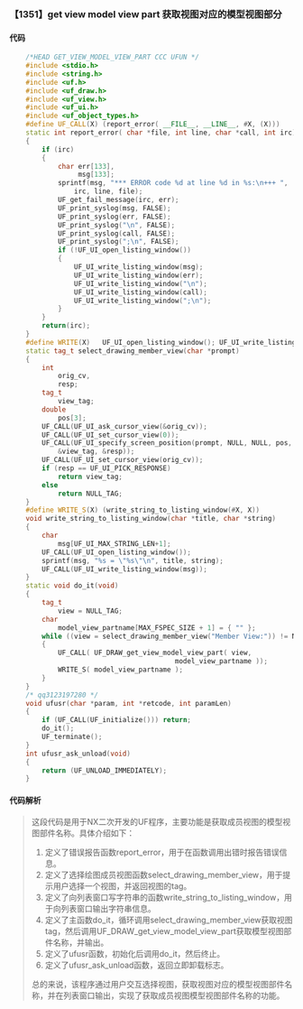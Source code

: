 ### 【1351】get view model view part 获取视图对应的模型视图部分

#### 代码

```cpp
    /*HEAD GET_VIEW_MODEL_VIEW_PART CCC UFUN */  
    #include <stdio.h>  
    #include <string.h>  
    #include <uf.h>  
    #include <uf_draw.h>  
    #include <uf_view.h>  
    #include <uf_ui.h>  
    #include <uf_object_types.h>  
    #define UF_CALL(X) (report_error( __FILE__, __LINE__, #X, (X)))  
    static int report_error( char *file, int line, char *call, int irc)  
    {  
        if (irc)  
        {  
            char err[133],  
                 msg[133];  
            sprintf(msg, "*** ERROR code %d at line %d in %s:\n+++ ",  
                irc, line, file);  
            UF_get_fail_message(irc, err);  
            UF_print_syslog(msg, FALSE);  
            UF_print_syslog(err, FALSE);  
            UF_print_syslog("\n", FALSE);  
            UF_print_syslog(call, FALSE);  
            UF_print_syslog(";\n", FALSE);  
            if (!UF_UI_open_listing_window())  
            {  
                UF_UI_write_listing_window(msg);  
                UF_UI_write_listing_window(err);  
                UF_UI_write_listing_window("\n");  
                UF_UI_write_listing_window(call);  
                UF_UI_write_listing_window(";\n");  
            }  
        }  
        return(irc);  
    }  
    #define WRITE(X)   UF_UI_open_listing_window(); UF_UI_write_listing_window(X)  
    static tag_t select_drawing_member_view(char *prompt)  
    {  
        int  
            orig_cv,  
            resp;  
        tag_t  
            view_tag;  
        double  
            pos[3];  
        UF_CALL(UF_UI_ask_cursor_view(&orig_cv));  
        UF_CALL(UF_UI_set_cursor_view(0));  
        UF_CALL(UF_UI_specify_screen_position(prompt, NULL, NULL, pos,  
            &view_tag, &resp));  
        UF_CALL(UF_UI_set_cursor_view(orig_cv));  
        if (resp == UF_UI_PICK_RESPONSE)  
            return view_tag;  
        else  
            return NULL_TAG;  
    }  
    #define WRITE_S(X) (write_string_to_listing_window(#X, X))  
    void write_string_to_listing_window(char *title, char *string)  
    {  
        char  
            msg[UF_UI_MAX_STRING_LEN+1];  
        UF_CALL(UF_UI_open_listing_window());  
        sprintf(msg, "%s = \"%s\"\n", title, string);  
        UF_CALL(UF_UI_write_listing_window(msg));  
    }  
    static void do_it(void)  
    {  
        tag_t  
            view = NULL_TAG;  
        char    
            model_view_partname[MAX_FSPEC_SIZE + 1] = { "" };  
        while ((view = select_drawing_member_view("Member View:")) != NULL_TAG)  
        {  
            UF_CALL( UF_DRAW_get_view_model_view_part( view,   
                                         model_view_partname ));  
            WRITE_S( model_view_partname );  
        }  
    }  
    /* qq3123197280 */  
    void ufusr(char *param, int *retcode, int paramLen)  
    {  
        if (UF_CALL(UF_initialize())) return;  
        do_it();  
        UF_terminate();  
    }  
    int ufusr_ask_unload(void)  
    {  
        return (UF_UNLOAD_IMMEDIATELY);  
    }

```

#### 代码解析

> 这段代码是用于NX二次开发的UF程序，主要功能是获取成员视图的模型视图部件名称。具体介绍如下：
>
> 1. 定义了错误报告函数report_error，用于在函数调用出错时报告错误信息。
> 2. 定义了选择绘图成员视图函数select_drawing_member_view，用于提示用户选择一个视图，并返回视图的tag。
> 3. 定义了向列表窗口写字符串的函数write_string_to_listing_window，用于向列表窗口输出字符串信息。
> 4. 定义了主函数do_it，循环调用select_drawing_member_view获取视图tag，然后调用UF_DRAW_get_view_model_view_part获取模型视图部件名称，并输出。
> 5. 定义了ufusr函数，初始化后调用do_it，然后终止。
> 6. 定义了ufusr_ask_unload函数，返回立即卸载标志。
>
> 总的来说，该程序通过用户交互选择视图，获取视图对应的模型视图部件名称，并在列表窗口输出，实现了获取成员视图模型视图部件名称的功能。
>
